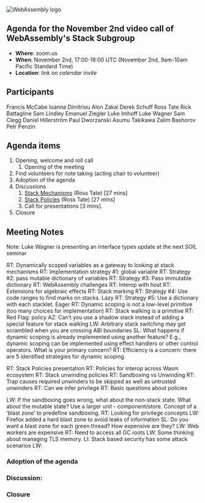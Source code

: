 ![WebAssembly logo](/images/WebAssembly.png)

## Agenda for the November 2nd video call of WebAssembly's Stack Subgroup

- **Where**: zoom.us
- **When**: November 2nd, 17:00-18:00 UTC (November 2nd, 9am-10am Pacific Standard Time)
- **Location**: *link on calendar invite*


## Participants
Francis McCabe
Ioanna Dimitriou
Alon Zakai
Derek Schuff
Ross Tate
Rick Battagline
Sam Lindley
Emanuel Ziegler
Luke Imhoff
Luke Wagner
Sam Clegg
Daniel Hillerström
Paul Dworzanski
Asumu Takikawa
Zalim Bashorov
Petr Penzin


## Agenda items

1. Opening, welcome and roll call
    1. Opening of the meeting
1. Find volunteers for note taking (acting chair to volunteer)
1. Adoption of the agenda
1. Discussions
   1. [Stack Mechanisms]() (Ross Tate) [27 mins]
   1. [Stack Policies]() (Ross Tate) [27 mins]
   1. Call for presentations [3 mins].
1. Closure

## Meeting Notes

Note: Luke Wagner is presenting an interface types update at the next SOIL seminar

RT: Dynamically scoped variables as a gateway to looking at stack mechanisms
RT: Implementation strategy #1: global variable
RT: Strategy #2: pass mutable dictionary of variables
RT: Strategy #3: Pass immutable dictionary
RT: WebAssembly challenges
RT: Interop with host
RT: Extensions for algebraic effects
RT: Stack marking
RT: Strategy #4: Use code ranges to find marks on stacks. Lazy
RT: Strategy #5: Use a dictionary with each stacklet. Eager
RT: Dynamic scoping is not a low-level primitive (too many choices for implementation)
RT: Stack walking is a primitive
RT: Red Flag: policy
AZ: Can’t you use a shadow stack instead of adding a special feature for stack walking
LW: Arbitrary stack switching may get scrambled when you are crossing ABI boundaries
SL: What happens if dynamic scoping is already implemented using another feature? E.g., dynamic scoping can be implemented using effect handlers or other control operators. What is your primary concern?
RT: Efficiency is a concern: there are 5 identified strategies for dynamic scoping

RT: Stack Policies presentation
RT: Policies for interop across Wasm ecosystem
RT: Stack unwinding policies
RT: Sandboxing vs Unwinding
RT: Trap causes required unwinders to be skipped as well as untrusted unwinders
RT: Can we infer privilege
RT: Basic questions about policies

LW: If the sandboxing goes wrong, what about the non-stack state. What about the mutable state? 
Use a larger unit - component/store.
Concept of a ‘blast zone’ to predefine sandboxing.
RT: Looking for privilege concepts
LW: Firefox added a hard blast zone to avoid leaks of information
SL: Do you want a blast zone for each green thread? How expensive are they?
LW: Web workers are expensive
RT: Need to access all GC roots 
LW: Some thinking about managing TLS memory.
LI: Stack based security has some attack scenarios
LW: 

### Adoption of the agenda

### Discussion:


### Closure

